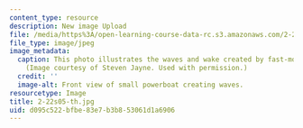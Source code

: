 ```yaml
---
content_type: resource
description: New image Upload
file: /media/https%3A/open-learning-course-data-rc.s3.amazonaws.com/2-22-design-principles-for-ocean-vehicles-13-42-spring-2005/d095c522bfbe83e7b3b853061d1a6906_2-22s05-th.jpg
file_type: image/jpeg
image_metadata:
  caption: This photo illustrates the waves and wake created by fast-moving boats.
    (Image courtesy of Steven Jayne. Used with permission.)
  credit: ''
  image-alt: Front view of small powerboat creating waves.
resourcetype: Image
title: 2-22s05-th.jpg
uid: d095c522-bfbe-83e7-b3b8-53061d1a6906
---
```

